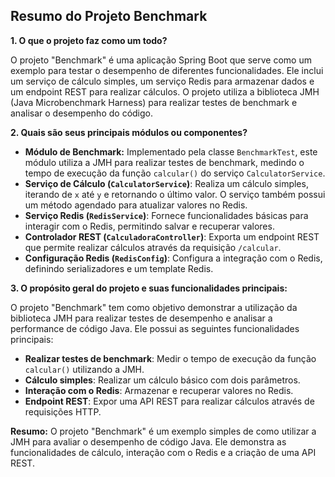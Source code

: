 ## Resumo do Projeto Benchmark

**1. O que o projeto faz como um todo?**

O projeto "Benchmark" é uma aplicação Spring Boot que serve como um exemplo para testar o desempenho de diferentes funcionalidades. Ele inclui um serviço de cálculo simples, um serviço Redis para armazenar dados e um endpoint REST para realizar cálculos. O projeto utiliza a biblioteca JMH (Java Microbenchmark Harness) para realizar testes de benchmark e analisar o desempenho do código.

**2. Quais são seus principais módulos ou componentes?**

* **Módulo de Benchmark:**  Implementado pela classe `BenchmarkTest`, este módulo utiliza a JMH para realizar testes de benchmark, medindo o tempo de execução da função `calcular()` do serviço `CalculatorService`.
* **Serviço de Cálculo (`CalculatorService`)**: Realiza um cálculo simples, iterando de `x` até `y` e retornando o último valor. O serviço também possui um método agendado para atualizar valores no Redis.
* **Serviço Redis (`RedisService`)**: Fornece funcionalidades básicas para interagir com o Redis, permitindo salvar e recuperar valores.
* **Controlador REST (`CalculadoraController`)**: Exporta um endpoint REST que permite realizar cálculos através da requisição `/calcular`.
* **Configuração Redis (`RedisConfig`)**: Configura a integração com o Redis, definindo serializadores e um template Redis.

**3. O propósito geral do projeto e suas funcionalidades principais:**

O projeto "Benchmark" tem como objetivo demonstrar a utilização da biblioteca JMH para realizar testes de desempenho e analisar a performance de código Java. Ele possui as seguintes funcionalidades principais:

* **Realizar testes de benchmark**: Medir o tempo de execução da função `calcular()` utilizando a JMH.
* **Cálculo simples**: Realizar um cálculo básico com dois parâmetros.
* **Interação com o Redis**: Armazenar e recuperar valores no Redis.
* **Endpoint REST**: Expor uma API REST para realizar cálculos através de requisições HTTP.

**Resumo:** O projeto "Benchmark" é um exemplo simples de como utilizar a JMH para avaliar o desempenho de código Java. Ele demonstra as funcionalidades de cálculo, interação com o Redis e a criação de uma API REST.